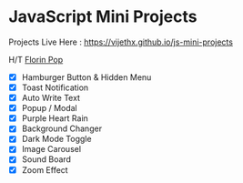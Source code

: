 # JavaScript Mini Projects

Projects Live Here : <a href="https://vijethx.github.io/js-mini-projects" target="_blank">https://vijethx.github.io/js-mini-projects</a>

H/T [Florin Pop](https://www.youtube.com/watch?v=8GPPJpiLqHk)

- [x] Hamburger Button & Hidden Menu
- [x] Toast Notification
- [x] Auto Write Text
- [x] Popup / Modal
- [x] Purple Heart Rain
- [x] Background Changer
- [x] Dark Mode Toggle
- [x] Image Carousel
- [x] Sound Board
- [x] Zoom Effect
